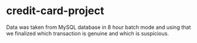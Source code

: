 # credit-card-project
Data was taken from MySQL database in 8 hour batch mode and using that we finalized which transaction is genuine and which is suspicious.
